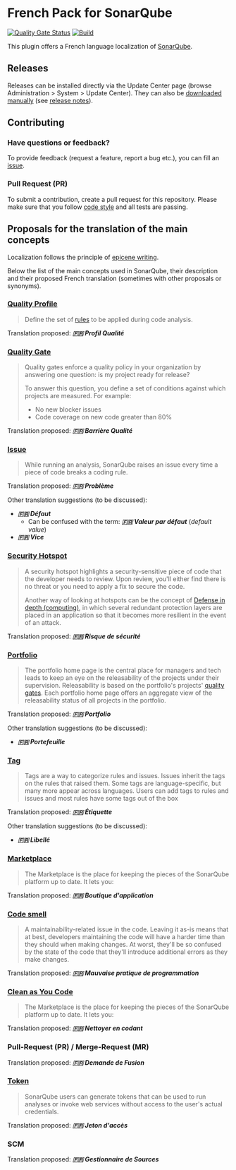 # French Pack for SonarQube

[![Quality Gate Status](https://sonarcloud.io/api/project_badges/measure?project=jycr_sonar-l10n-fr&metric=alert_status)](https://sonarcloud.io/summary/new_code?id=jycr_sonar-l10n-fr)
[![Build](https://github.com/jycr/sonar-l10n-fr/actions/workflows/build.yml/badge.svg)](https://github.com/jycr/sonar-l10n-fr/actions/workflows/build.yml)

This plugin offers a French language localization of [SonarQube](http://www.sonarqube.org/).

## Releases

Releases can be installed directly via the Update Center page (browse Administration > System > Update Center). They can also be [downloaded manually](https://github.com/jycr/sonar-l10n-fr/releases) (see [release notes](https://github.com/jycr/sonar-l10n-fr/releases)).

## Contributing

### Have questions or feedback?

To provide feedback (request a feature, report a bug etc.), you can fill an [issue](https://github.com/jycr/sonar-l10n-fr/issues).

### Pull Request (PR)

To submit a contribution, create a pull request for this repository. Please make sure that you follow [code style](https://github.com/SonarSource/sonar-developer-toolset#code-style-configuration-for-intellij) and all tests are passing.

## Proposals for the translation of the main concepts

Localization follows the principle of [epicene writing](https://fr.wikipedia.org/wiki/Langage_%C3%A9pic%C3%A8ne "Open french Wikiepdia page for 'langage épicène'").

Below the list of the main concepts used in SonarQube, their description and their proposed French translation (sometimes with other proposals or synonyms).

### [Quality Profile](https://docs.sonarqube.org/latest/instance-administration/quality-profiles/)

> Define the set of [rules](https://docs.sonarqube.org/latest/user-guide/rules/overview/) to be applied during code analysis.

Translation proposed: _**:fr: Profil Qualité**_

### [Quality Gate](https://docs.sonarqube.org/latest/user-guide/quality-gates/)

> Quality gates enforce a quality policy in your organization by answering one question: is my project ready for release?
>
> To answer this question, you define a set of conditions against which projects are measured. For example:
> * No new blocker issues
> * Code coverage on new code greater than 80%

Translation proposed: _**:fr: Barrière Qualité**_

### [Issue](https://docs.sonarqube.org/latest/user-guide/issues/)

> While running an analysis, SonarQube raises an issue every time a piece of code breaks a coding rule.

Translation proposed: _**:fr: Problème**_

Other translation suggestions (to be discussed):
* _**:fr: Défaut**_
    * Can be confused with the term: _**:fr: Valeur par défaut**_ (_default value_)
* _**:fr: Vice**_

### [Security Hotspot](https://docs.sonarqube.org/latest/user-guide/security-hotspots/)

> A security hotspot highlights a security-sensitive piece of code that the developer needs to review. Upon review, you'll either find there is no threat or you need to apply a fix to secure the code.
>
> Another way of looking at hotspots can be the concept of [Defense in depth (computing)](https://en.wikipedia.org/wiki/Defense_in_depth_(computing)), in which several redundant protection layers are placed in an application so that it becomes more resilient in the event of an attack.

Translation proposed: _**:fr: Risque de sécurité**_

### [Portfolio](https://docs.sonarqube.org/latest/user-guide/portfolios/)

> The portfolio home page is the central place for managers and tech leads to keep an eye on the releasability of the projects under their supervision. Releasability is based on the portfolio's projects' [quality gates](https://docs.sonarqube.org/latest/user-guide/quality-gates/). Each portfolio home page offers an aggregate view of the releasability status of all projects in the portfolio.

Translation proposed: _**:fr: Portfolio**_

Other translation suggestions (to be discussed):
* _**:fr: Portefeuille**_

### [Tag](https://docs.sonarqube.org/latest/user-guide/rules/built-in-rule-tags/)

> Tags are a way to categorize rules and issues. Issues inherit the tags on the rules that raised them. Some tags are language-specific, but many more appear across languages. Users can add tags to rules and issues and most rules have some tags out of the box

Translation proposed: _**:fr: Étiquette**_

Other translation suggestions (to be discussed):
* _**:fr: Libellé**_

### [Marketplace](https://docs.sonarqube.org/latest/instance-administration/marketplace/)

> The Marketplace is the place for keeping the pieces of the SonarQube platform up to date. It lets you:

Translation proposed: _**:fr: Boutique d'application**_

### [Code smell](https://docs.sonarqube.org/latest/user-guide/concepts/#quality)

> A maintainability-related issue in the code. Leaving it as-is means that at best, developers maintaining the code will have a harder time than they should when making changes. At worst, they'll be so confused by the state of the code that they'll introduce additional errors as they make changes.

Translation proposed: _**:fr: Mauvaise pratique de programmation**_

### [Clean as You Code](https://docs.sonarqube.org/latest/user-guide/clean-as-you-code/)

> The Marketplace is the place for keeping the pieces of the SonarQube platform up to date. It lets you:

Translation proposed: _**:fr: Nettoyer en codant**_

### Pull-Request (PR) / Merge-Request (MR)

Translation proposed: _**:fr: Demande de Fusion**_

### [Token](https://docs.sonarqube.org/latest/user-guide/user-account/generating-and-using-tokens/)

> SonarQube users can generate tokens that can be used to run analyses or invoke web services without access to the user's actual credentials.

Translation proposed: _**:fr: Jeton d'accès**_

### SCM

Translation proposed: _**:fr: Gestionnaire de Sources**_
